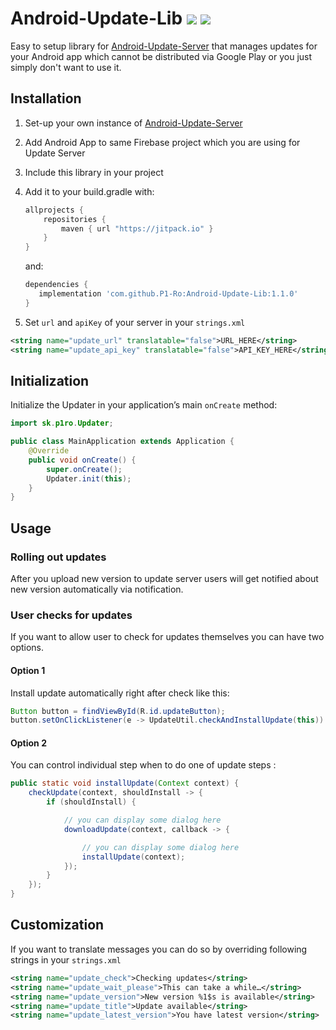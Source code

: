 
# Android-Update-Lib [![](https://jitpack.io/v/P1-Ro/Android-Update-Lib.svg)](https://jitpack.io/#P1-Ro/Android-Update-Lib) [![](https://jitci.com/gh/P1-Ro/Android-Update-Lib/svg)](https://jitci.com/gh/P1-Ro/Android-Update-Lib)  
  
Easy to setup library for [Android-Update-Server](https://github.com/P1-Ro/Android-Update-Server) that manages updates for your Android app which cannot be distributed via Google Play or you just simply don't want to use it.

## Installation
1. Set-up your own instance of [Android-Update-Server](https://github.com/P1-Ro/Android-Update-Server)  
2. Add Android App to same Firebase project which you are using for Update Server  
3. Include this library in your project
4. Add it to your build.gradle with:
    ```gradle
	allprojects {
	    repositories {
	        maven { url "https://jitpack.io" }
	    }
	}
	```
      and:
      
    ```gradle
   dependencies {
       implementation 'com.github.P1-Ro:Android-Update-Lib:1.1.0'
	}
	 ```
5. Set `url` and `apiKey` of your server in your `strings.xml`  
```xml  
<string name="update_url" translatable="false">URL_HERE</string>
<string name="update_api_key" translatable="false">API_KEY_HERE</string>  
```  

## Initialization

Initialize the Updater in your application’s main `onCreate` method:
```java
import sk.p1ro.Updater;

public class MainApplication extends Application {
    @Override
    public void onCreate() {
        super.onCreate();
        Updater.init(this);
    }
}
```

## Usage

### Rolling out updates
After you upload new version to update server users will get notified about new version automatically via notification.

### User checks for updates
If you want to allow user to check for updates themselves you can have two options.

#### Option 1
Install update automatically right after check like this:
```java
Button button = findViewById(R.id.updateButton);
button.setOnClickListener(e -> UpdateUtil.checkAndInstallUpdate(this))
```

#### Option 2
You can control individual step when to do one of update steps :
```java
public static void installUpdate(Context context) {
    checkUpdate(context, shouldInstall -> {
        if (shouldInstall) {

            // you can display some dialog here
            downloadUpdate(context, callback -> {

                // you can display some dialog here
                installUpdate(context);
            });
        }
    });
}
```

## Customization
If you want to translate messages you can do so by overriding following strings in your `strings.xml`
```xml
<string name="update_check">Checking updates</string>  
<string name="update_wait_please">This can take a while…</string>  
<string name="update_version">New version %1$s is available</string>  
<string name="update_title">Update available</string>  
<string name="update_latest_version">You have latest version</string>
```
